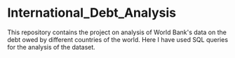 # International_Debt_Analysis
This repository contains the project on analysis of World Bank's data on the debt owed by different countries of the world. Here I have used SQL queries for the analysis of the dataset.  
